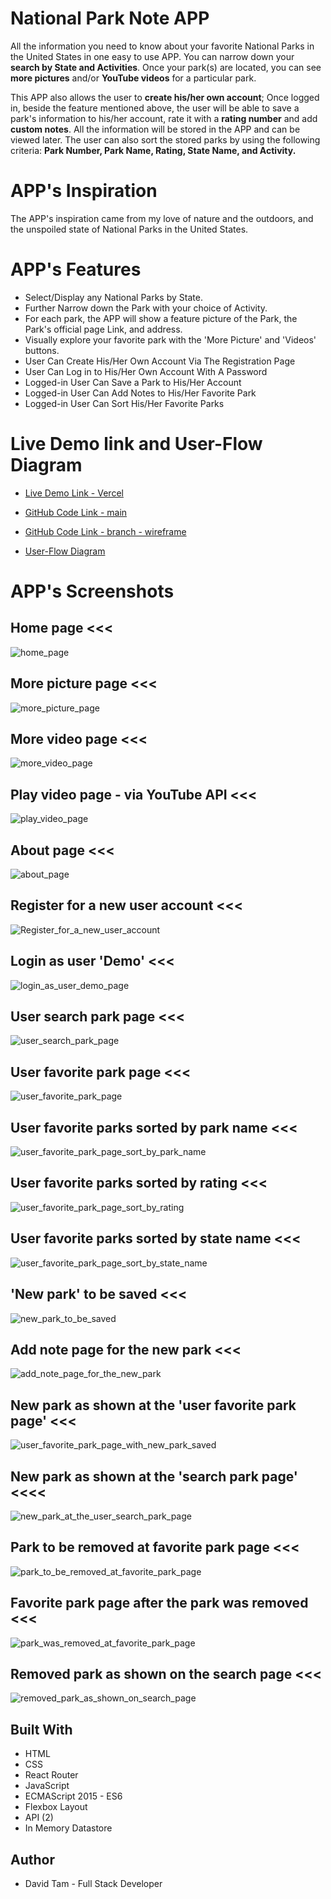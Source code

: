 # National Park Note APP

All the information you need to know about your favorite National Parks in the United States in one easy to use APP. You can narrow down your <b>search by State and Activities</b>. Once your park(s) are located, you can see <b>more pictures</b> and/or <b>YouTube videos</b> for a particular park.

<p>This APP also allows the user to <b>create his/her own account</b>; Once logged in, beside the feature mentioned above, the user will be able to save a park's information to his/her account, rate it with a <b>rating number</b> and add <b>custom notes</b>. All the information will be stored in the APP and can be viewed later. The user can also sort the stored parks by using the following criteria: <b>Park Number, Park Name, Rating, State Name, and  Activity.</b>

# APP's Inspiration

The APP's inspiration came from my love of nature and the outdoors, and the unspoiled state of National Parks in the United States.

# APP's Features

* Select/Display any National Parks by State.
* Further Narrow down the Park with your choice of Activity.
* For each park, the APP will show a feature picture of the Park, the Park's official page Link, and address. 
* Visually explore your favorite park with the 'More Picture' and 'Videos' buttons.
* User Can Create His/Her Own Account Via The Registration Page
* User Can Log in to His/Her Own Account With A Password
* Logged-in User Can Save a Park to His/Her Account
* Logged-in User Can Add Notes to His/Her Favorite Park
* Logged-in User Can Sort His/Her Favorite Parks

# Live Demo link and User-Flow Diagram

- [Live Demo Link - Vercel](https://national-park-note-app.vercel.app/)

- [GitHub Code Link - main](https://github.com/davetam88/National-Park-Note-App)

- [GitHub Code Link - branch - wireframe](https://github.com/davetam88/National-Park-Trip-Planner/tree/wireframe-and-user-flow-diagram)

- [User-Flow Diagram](src/images/readme/user-flow.jpg)



# APP's Screenshots

## Home page <<<
![home_page](src/images/readme/home_page.jpg)

## More picture page <<<
![more_picture_page](src/images/readme/more_picture_page.jpg)

## More video page <<<
![more_video_page](src/images/readme/more_video_page.jpg)

## Play video page - via YouTube API <<< 
![play_video_page](src/images/readme/play_video_page.jpg)

## About page <<<
![about_page](src/images/readme/about_page.jpg)

## Register for a new user account <<<
![Register_for_a_new_user_account](src/images/readme/register_for_a_new_user_account.jpg)

## Login as user 'Demo' <<<
![login_as_user_demo_page](src/images/readme/login_as_user_demo_page.jpg)

## User search park page <<<
![user_search_park_page](src/images/readme/user_search_park_page.jpg)

## User favorite park page <<<
![user_favorite_park_page](src/images/readme/user_favorite_park_page.jpg)

## User favorite parks sorted by park name <<<
![user_favorite_park_page_sort_by_park_name](src/images/readme/user_favorite_park_page_sort_by_park_name.jpg)

## User favorite parks sorted by rating <<<
![user_favorite_park_page_sort_by_rating](src/images/readme/user_favorite_park_page_sort_by_rating.jpg)

## User favorite parks sorted by state name <<<
![user_favorite_park_page_sort_by_state_name](src/images/readme/user_favorite_park_page_sort_by_state_name.jpg)

## 'New park' to be saved <<<
![new_park_to_be_saved](src/images/readme/new_park_to_be_saved.jpg)

## Add note page for the new park <<<
![add_note_page_for_the_new_park](src/images/readme/add_note_page_for_the_new_park.jpg)

## New park as shown at the 'user favorite park page' <<<
![user_favorite_park_page_with_new_park_saved](src/images/readme/user_favorite_park_page_with_new_park_saved.jpg)

## New park as shown at the 'search park page' <<<<
![new_park_at_the_user_search_park_page](src/images/readme/new_park_at_the_user_search_park_page.jpg)

## Park to be removed at favorite park page <<<
![park_to_be_removed_at_favorite_park_page](src/images/readme/park_to_be_removed_at_favorite_park_page.jpg)

## Favorite park page after the park was removed <<<
![park_was_removed_at_favorite_park_page](src/images/readme/park_was_removed_at_favorite_park_page.jpg)

## Removed park as shown on the search page <<<
![removed_park_as_shown_on_search_page](src/images/readme/removed_park_as_shown_on_search_page.jpg)


## Built With

* HTML
* CSS
* React Router
* JavaScript
* ECMAScript 2015 - ES6
* Flexbox Layout
* API (2)
* In Memory Datastore

## Author

* David Tam - Full Stack Developer

